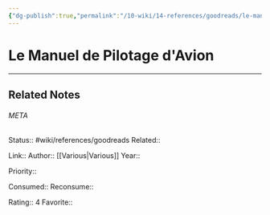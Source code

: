 ```yaml
---
{"dg-publish":true,"permalink":"/10-wiki/14-references/goodreads/le-manuel-de-pilotage-d-avion/"}
---
```


# Le Manuel de Pilotage d'Avion
---

## Related Notes




###### META
Status:: #wiki/references/goodreads
Related:: 

Link:: 
Author:: [[Various\|Various]]
Year:: 

Priority:: 

Consumed:: 
Reconsume:: 

Rating:: 4
Favorite:: 

